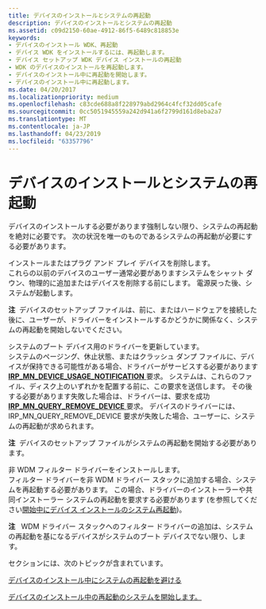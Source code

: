 ```yaml
---
title: デバイスのインストールとシステムの再起動
description: デバイスのインストールとシステムの再起動
ms.assetid: c09d2150-60ae-4912-86f5-6489c818853e
keywords:
- デバイスのインストール WDK、再起動
- デバイス WDK をインストールするには、再起動します。
- デバイス セットアップ WDK デバイス インストールの再起動
- WDK のデバイスのインストールを再起動します。
- デバイスのインストール中に再起動を開始します。
- デバイスのインストール中に再起動します。
ms.date: 04/20/2017
ms.localizationpriority: medium
ms.openlocfilehash: c83cde688a8f228979abd2964c4fcf32dd05cafe
ms.sourcegitcommit: 0cc5051945559a242d941a6f2799d161d8eba2a7
ms.translationtype: MT
ms.contentlocale: ja-JP
ms.lasthandoff: 04/23/2019
ms.locfileid: "63357796"
---
```

# <a name="device-installations-and-system-restarts"></a>デバイスのインストールとシステムの再起動





デバイスのインストールする必要があります強制しない限り、システムの再起動を絶対に必要です。 次の状況を唯一のものであるシステムの再起動が必要にする必要があります。

<a href="" id="installing-or-removing-a-non-plug-and-play-device--"></a>インストールまたはプラグ アンド プレイ デバイスを削除します。   
これらの以前のデバイスのユーザー通常必要がありますシステムをシャット ダウン、物理的に追加またはデバイスを削除する前にします。 電源戻った後、システムが起動します。

**注**  デバイスのセットアップ ファイルは、前に、またはハードウェアを接続した後に、ユーザーが、ドライバーをインストールするかどうかに関係なく、システムの再起動を開始しないでください。

 

<a href="" id="updating-a-driver-for-a-system-boot-device--"></a>システムのブート デバイス用のドライバーを更新しています。   
システムのページング、休止状態、またはクラッシュ ダンプ ファイルに、デバイスが保持できる可能性がある場合、ドライバーがサービスする必要があります[ **IRP_MN_DEVICE_USAGE_NOTIFICATION** ](https://msdn.microsoft.com/library/windows/hardware/ff550841)要求。 システムは、これらのファイル、ディスク上のいずれかを配置する前に、この要求を送信します。 その後する必要があります失敗した場合は、ドライバーは、要求を成功[ **IRP_MN_QUERY_REMOVE_DEVICE** ](https://msdn.microsoft.com/library/windows/hardware/ff551705)要求。 デバイスのドライバーには、IRP_MN_QUERY_REMOVE_DEVICE 要求が失敗した場合、ユーザーに、システムの再起動が求められます。

**注**  デバイスのセットアップ ファイルがシステムの再起動を開始する必要があります。

 

<a href="" id="installing-a-non-wdm-filter-driver-"></a>非 WDM フィルター ドライバーをインストールします。  
フィルター ドライバーを非 WDM ドライバー スタックに追加する場合、システムを再起動する必要があります。 この場合、ドライバーのインストーラーや共同インストーラー システムの再起動を要求する必要があります (を参照してください[開始中にデバイス インストールのシステム再起動](initiating-system-restarts-during-device-installations.md))。

**注**   WDM ドライバー スタックへのフィルター ドライバーの追加は、システムの再起動を基になるデバイスがシステムのブート デバイスでない限り、します。

 

セクションには、次のトピックが含まれています。

[デバイスのインストール中にシステムの再起動を避ける](avoiding-system-restarts-during-device-installations.md)

[デバイスのインストール中の再起動のシステムを開始します。](initiating-system-restarts-during-device-installations.md)

 

 





